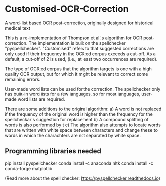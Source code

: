 # Customised-OCR-Correction
A word-list based OCR post-correction, originally designed for historical medical text

This is a re-implementation of Thompson et al.'s algorithm for OCR post-correction. The implementation is built on the spellchecker "pyspellchecker". "Customised" refers to that suggested corrections are only used if their frequency in the OCR:ed corpus exceeds a cut-off. As a default, a cut-off of 2 is used, (i.e., at least two occurrences are required).

The type of OCR:ed corpus that the algorithm targets is one with a high quality OCR output, but for which it might be relevant to correct some remaining errors.

User-made word lists can be used for the correction. The spellchecker only has built-in word lists for a few languages, so for most languages, user-made word lists are required.

There are some additions to the original algorithm:
a) A word is not replaced if the frequency of the original word is higher than the frequency for the spellcheckar's suggestion for replacement
b) A compound splitting of words is also performed by t
c) The algorithm also attempts to locate words that are written with white space between characters and change these to words in which the charachters are not separated by white space.



## Programming libraries needed
pip install pyspellchecker
conda install -c anaconda nltk
conda install -c conda-forge matplotlib

(Read more about the spell checker: https://pyspellchecker.readthedocs.io)
